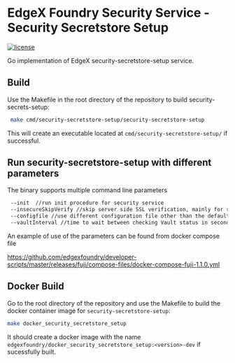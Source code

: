 # EdgeX Foundry Security Service - Security Secretstore Setup
[![license](https://img.shields.io/badge/license-Apache%20v2.0-blue.svg)](LICENSE)

Go implementation of EdgeX security-secretstore-setup service.

## Build

Use the Makefile in the root directory of the repository to build  security-secrets-setup:

```sh
 make cmd/security-secretstore-setup/security-secretstore-setup
```

This will create an executable located at `cmd/security-secretstore-setup/` if successful.

## Run security-secretstore-setup with different parameters

The binary supports multiple command line parameters 

```sh
 --init  //run init procedure for security service
 --insecureSkipVerify //skip server side SSL verification, mainly for self-signed cert
 --configfile //use different configuration file other than the default
 --vaultInterval //time to wait between checking Vault status in seconds
```

An example of use of the parameters can be found from docker compose file

https://github.com/edgexfoundry/developer-scripts/master/releases/fuji/compose-files/docker-compose-fuji-1.1.0.yml

## Docker Build

Go to the root directory of the repository and use the Makefile to build the docker container image for `security-secretstore-setup`:

```sh
make docker_security_secretstore_setup
```

It should create a docker image with the name `edgexfoundry/docker_security_secretstore_setup:<version>-dev` if sucessfully built.
